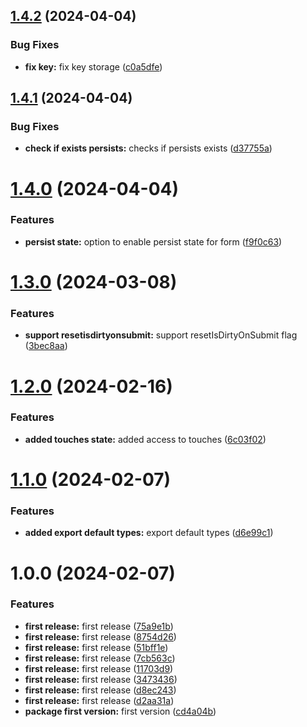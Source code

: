 ## [1.4.2](https://github.com/resourge/vue3-hook-form/compare/v1.4.1...v1.4.2) (2024-04-04)


### Bug Fixes

* **fix key:** fix key storage ([c0a5dfe](https://github.com/resourge/vue3-hook-form/commit/c0a5dfe154e73bf011bf2e92b282b7882fbdb2b2))

## [1.4.1](https://github.com/resourge/vue3-hook-form/compare/v1.4.0...v1.4.1) (2024-04-04)


### Bug Fixes

* **check if exists persists:** checks if persists exists ([d37755a](https://github.com/resourge/vue3-hook-form/commit/d37755a0cb175f6eb7d96cef080ae349ae1f4fe6))

# [1.4.0](https://github.com/resourge/vue3-hook-form/compare/v1.3.0...v1.4.0) (2024-04-04)


### Features

* **persist state:** option to enable persist state for form ([f9f0c63](https://github.com/resourge/vue3-hook-form/commit/f9f0c637e0f6537bfb9d67e6bdd5967f6fe5489a))

# [1.3.0](https://github.com/resourge/vue3-hook-form/compare/v1.2.0...v1.3.0) (2024-03-08)


### Features

* **support resetisdirtyonsubmit:** support resetIsDirtyOnSubmit flag ([3bec8aa](https://github.com/resourge/vue3-hook-form/commit/3bec8aa6a06f68c2c72094f43aa0579ce04c5c51))

# [1.2.0](https://github.com/resourge/vue3-hook-form/compare/v1.1.0...v1.2.0) (2024-02-16)


### Features

* **added touches state:** added access to touches ([6c03f02](https://github.com/resourge/vue3-hook-form/commit/6c03f025cd11b3665df9e08c26aa96ca331ec23a))

# [1.1.0](https://github.com/resourge/vue3-hook-form/compare/v1.0.0...v1.1.0) (2024-02-07)


### Features

* **added export default types:** export default types ([d6e99c1](https://github.com/resourge/vue3-hook-form/commit/d6e99c1e6f8e0f9f453a3cf35e93637e5cf40c92))

# 1.0.0 (2024-02-07)


### Features

* **first release:** first release ([75a9e1b](https://github.com/resourge/vue3-hook-form/commit/75a9e1ba58002705818aa6c30b1a31a704bbe1ec))
* **first release:** first release ([8754d26](https://github.com/resourge/vue3-hook-form/commit/8754d264aa2d10b3ef7b4db487b829551b6924cb))
* **first release:** first release ([51bff1e](https://github.com/resourge/vue3-hook-form/commit/51bff1e6229741b5c54ce3ecb31ff52ac1373a0a))
* **first release:** first release ([7cb563c](https://github.com/resourge/vue3-hook-form/commit/7cb563cb9c1ff5e5921a38b5548dac8d213a797f))
* **first release:** first release ([11703d9](https://github.com/resourge/vue3-hook-form/commit/11703d91272be5aeea2ff02d9f7a8e3070e13eba))
* **first release:** first release ([3473436](https://github.com/resourge/vue3-hook-form/commit/34734368b83efa80612058de8a6b408c920dc6c8))
* **first release:** first release ([d8ec243](https://github.com/resourge/vue3-hook-form/commit/d8ec243226740b96b1138d2b4782711f754dfb93))
* **first release:** first release ([d2aa31a](https://github.com/resourge/vue3-hook-form/commit/d2aa31ac9f30c099174e7103ae589b2fdf2b45c8))
* **package first version:** first version ([cd4a04b](https://github.com/resourge/vue3-hook-form/commit/cd4a04b90c0289067205aee9a4852eecc726062c))
